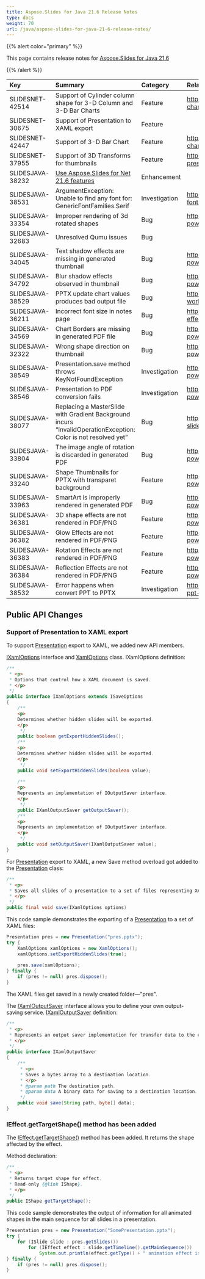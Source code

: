```yaml
---
title: Aspose.Slides for Java 21.6 Release Notes
type: docs
weight: 70
url: /java/aspose-slides-for-java-21-6-release-notes/
---
```


{{% alert color="primary" %}} 

This page contains release notes for [Aspose.Slides for Java 21.6](https://repository.aspose.com/repo/com/aspose/aspose-slides/21.6/)

{{% /alert %}} 

|**Key**|**Summary**|**Category**|**Related Documentation**|
| :- | :- | :- | :- |
|SLIDESNET-42514|Support of Cylinder column shape for 3-D Column and 3-D Bar Charts|Feature|https://docs.aspose.com/slides/net/powerpoint-charts/|
|SLIDESNET-30675|Support of Presentation to XAML export|Feature||
|SLIDESNET-42447|Support of 3-D Bar Chart|Feature|https://docs.aspose.com/slides/net/powerpoint-charts/|
|SLIDESNET-37955|Support of 3D Transforms for thumbnails|Feature|https://docs.aspose.com/slides/net/3d-presentation/|
|SLIDESJAVA-38232|[Use Aspose.Slides for Net 21.6 features](/slides/net/aspose-slides-for-net-21-6-release-notes/)|Enhancement||
|SLIDESJAVA-38531|ArgumentException: Unable to find any font for: GenericFontFamilies.Serif|Investigation|https://docs.aspose.com/slides/java/custom-font/|
|SLIDESJAVA-33354|Improper rendering of 3d rotated shapes|Bug|https://docs.aspose.com/slides/java/convert-powerpoint-ppt-and-pptx-to-jpg/|
|SLIDESJAVA-32683|Unresolved Qumu issues|Bug||
|SLIDESJAVA-34045|Text shadow effects are missing in generated thumbnail|Bug|https://docs.aspose.com/slides/java/convert-powerpoint-ppt-and-pptx-to-jpg/|
|SLIDESJAVA-34792|Blur shadow effects observed in thumbnail|Bug|https://docs.aspose.com/slides/java/convert-powerpoint-ppt-and-pptx-to-jpg/|
|SLIDESJAVA-38529|PPTX update chart values produces bad output file|Bug|https://docs.aspose.com/slides/java/chart-workbook/|
|SLIDESJAVA-36211|Incorrect font size in notes page|Bug|https://docs.aspose.com/slides/java/shape-effective-properties/|
|SLIDESJAVA-34569|Chart Borders are missing in generated PDF file|Bug|https://docs.aspose.com/slides/java/convert-powerpoint-ppt-and-pptx-to-pdf/|
|SLIDESJAVA-32322|Wrong shape direction on thumbnail|Bug|https://docs.aspose.com/slides/java/convert-powerpoint-ppt-and-pptx-to-jpg/|
|SLIDESJAVA-38549|Presentation.save method throws KeyNotFoundException|Investigation|https://docs.aspose.com/slides/java/convert-powerpoint-ppt-and-pptx-to-pdf/|
|SLIDESJAVA-38546|Presentation to PDF conversion fails|Investigation|https://docs.aspose.com/slides/java/convert-powerpoint-ppt-and-pptx-to-pdf/|
|SLIDESJAVA-38077|Replacing a MasterSlide with Gradient Background incurs “InvalidOperationException: Color is not resolved yet”|Bug|https://docs.aspose.com/slides/java/clone-slides/|
|SLIDESJAVA-33804|The image angle of rotation is discarded in generated PDF|Bug|https://docs.aspose.com/slides/java/convert-powerpoint-ppt-and-pptx-to-pdf/|
|SLIDESJAVA-33240|Shape Thumbnails for PPTX with transparet background|Feature|https://docs.aspose.com/slides/java/convert-powerpoint-ppt-and-pptx-to-jpg/|
|SLIDESJAVA-33963|SmartArt is improperly rendered in generated PDF|Bug|https://docs.aspose.com/slides/java/convert-powerpoint-ppt-and-pptx-to-pdf/|
|SLIDESJAVA-36381|3D shape effects are not rendered in PDF/PNG|Feature|https://docs.aspose.com/slides/java/convert-powerpoint-ppt-and-pptx-to-pdf/|
|SLIDESJAVA-36382|Glow Effects are not rendered in PDF/PNG|Feature|https://docs.aspose.com/slides/java/convert-powerpoint-ppt-and-pptx-to-pdf/|
|SLIDESJAVA-36383|Rotation Effects are not rendered in PDF/PNG|Feature|https://docs.aspose.com/slides/java/convert-powerpoint-ppt-and-pptx-to-pdf/|
|SLIDESJAVA-36384|Reflection Effects are not rendered in PDF/PNG|Feature|https://docs.aspose.com/slides/java/convert-powerpoint-ppt-and-pptx-to-pdf/|
|SLIDESJAVA-38532|Error happens when convert PPT to PPTX|Investigation|https://docs.aspose.com/slides/java/convert-ppt-to-pptx/|


## Public API Changes ##

### Support of Presentation to XAML export ###

To support [Presentation](https://apireference.aspose.com/slides/java/com.aspose.slides/Presentation) export to XAML, we added new API members.

[IXamlOptions](https://apireference.aspose.com/slides/java/com.aspose.slides/IXamlOptions) interface and [XamlOptions](https://apireference.aspose.com/slides/java/com.aspose.slides/XamlOptions) class. IXamlOptions definition:

``` java
/**
 * <p>
 * Options that control how a XAML document is saved.
 * </p>
 */
public interface IXamlOptions extends ISaveOptions
{
    /**
	<p>
	Determines whether hidden slides will be exported.
	</p>
     */
    public boolean getExportHiddenSlides();
    /**
	<p>
	Determines whether hidden slides will be exported.
	</p>
     */
    public void setExportHiddenSlides(boolean value);
    
    /**
	<p>
	Represents an implementation of IOutputSaver interface.
	</p>
     */
    public IXamlOutputSaver getOutputSaver();
    /**
	<p>
	Represents an implementation of IOutputSaver interface.
	</p>
     */
    public void setOutputSaver(IXamlOutputSaver value);
}
```

For [Presentation](https://apireference.aspose.com/slides/java/com.aspose.slides/Presentation) export to XAML, a new Save method overload got added to the [Presentation](https://apireference.aspose.com/slides/java/com.aspose.slides/Presentation) class:

``` java
/**
 * <p>
 * Saves all slides of a presentation to a set of files representing XAML markup.
 * </p>
 */
public final void save(IXamlOptions options)
```

This code sample demonstrates the exporting of a [Presentation](https://apireference.aspose.com/slides/java/com.aspose.slides/Presentation) to a set of XAML files:

``` java
Presentation pres = new Presentation("pres.pptx");
try {
    XamlOptions xamlOptions = new XamlOptions();
    xamlOptions.setExportHiddenSlides(true);
	
    pres.save(xamlOptions);
} finally {
    if (pres != null) pres.dispose();
}
```

The XAML files get saved in a newly created folder—"pres".

The [IXamlOutputSaver](https://apireference.aspose.com/slides/java/com.aspose.slides/IXamlOutputSaver) interface allows you to define your own output-saving service. [IXamlOutputSaver](https://apireference.aspose.com/slides/java/com.aspose.slides/IXamlOutputSaver) definition:

``` java
/**
 * <p>
 * Represents an output saver implementation for transfer data to the external storage.
 * </p>
 */
public interface IXamlOutputSaver
{
    /**
     * <p>
     * Saves a bytes array to a destination location.
     * </p>
     * @param path The destination path.
     * @param data A binary data for saving to a destination location.
     */
    public void save(String path, byte[] data);
}
```

### IEffect.getTargetShape() method has been added ###

The [IEffect.getTargetShape()](https://apireference.aspose.com/slides/java/com.aspose.slides/IEffect#getTargetShape--) method has been added. It returns the shape affected by the effect.

Method declaration:

``` java
/**
 * <p>
 * Returns target shape for effect.
 * Read-only {@link IShape}.
 * </p>
 */
public IShape getTargetShape();
```

This code sample demonstrates the output of information for all animated shapes in the main sequence for all slides in a presentation.

``` java
Presentation pres = new Presentation("SomePresentation.pptx");
try {
    for (ISlide slide : pres.getSlides())
        for (IEffect effect : slide.getTimeline().getMainSequence())
            System.out.println(effect.getType() + " animation effect is set to shape#" + effect.getTargetShape().getUniqueId() + " on slide#" + slide.getSlideNumber());
} finally {
    if (pres != null) pres.dispose();
}
```

